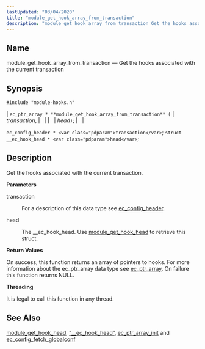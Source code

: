 ```yaml
---
lastUpdated: "03/04/2020"
title: "module_get_hook_array_from_transaction"
description: "module get hook array from transaction Get the hooks associated with the current transaction ec ptr array module get hook array from transaction transaction head ec config header transaction struct ec hook head head Get the hooks associated with the current transaction transaction For a description of this data type..."
---
```


<a name="apis.module_get_hook_array_from_transaction"></a> 
## Name

module_get_hook_array_from_transaction — Get the hooks associated with the current transaction

## Synopsis

`#include "module-hooks.h"`

| `ec_ptr_array * **module_get_hook_array_from_transaction** (` | <var class="pdparam">transaction</var>, |   |
|   | <var class="pdparam">head</var>`)`; |   |

`ec_config_header * <var class="pdparam">transaction</var>`;
`struct __ec_hook_head * <var class="pdparam">head</var>`;<a name="idp58050928"></a> 
## Description

Get the hooks associated with the current transaction.

**<a name="idp58052160"></a> Parameters**

<dl class="variablelist">

<dt>transaction</dt>

<dd>

For a description of this data type see [ec_config_header](/momentum/3/3-api/structs-ec-config-header).

</dd>

<dt>head</dt>

<dd>

The __ec_hook_head. Use [module_get_hook_head](/momentum/3/3-api/apis-module-get-hook-head) to retrieve this struct.

</dd>

</dl>

**<a name="idp58058256"></a> Return Values**

On success, this function returns an array of pointers to hooks. For more information about the ec_ptr_array data type see [ec_ptr_array](/momentum/3/3-api/structs-ec-ptr-array). On failure this function returns NULL.

**<a name="idp58060032"></a> Threading**

It is legal to call this function in any thread.

<a name="idp58061456"></a> 
## See Also

[module_get_hook_head](/momentum/3/3-api/apis-module-get-hook-head), [“__ec_hook_head”](/momentum/3/3-api/structs-ec-hook-head), [ec_ptr_array_init](/momentum/3/3-api/apis-ec-ptr-array-init) and [ec_config_fetch_globalconf](/momentum/3/3-api/apis-ec-config-fetch-globalconf)